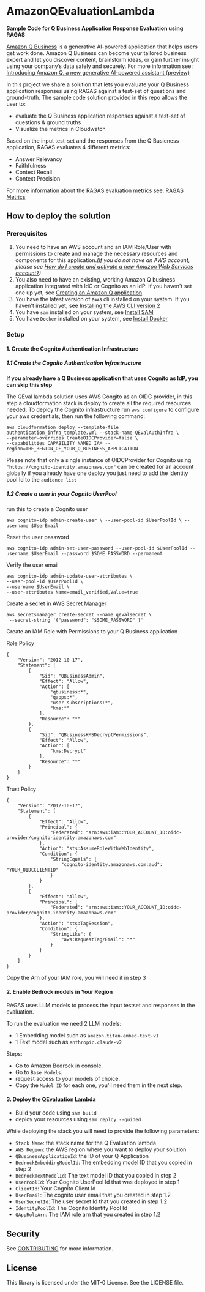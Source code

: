 # AmazonQEvaluationLambda

**Sample Code for Q Business Application Response Evaluation using RAGAS**


[Amazon Q Business](https://aws.amazon.com/q/business/) is a generative AI-powered application that helps users get work done. 
Amazon Q Business can become your tailored business expert and let you discover content, brainstorm ideas, or gain further insight using your company’s data safely and securely. 
For more information see: [Introducing Amazon Q, a new generative AI-powered assistant (preview)](https://aws.amazon.com/blogs/aws/introducing-amazon-q-a-new-generative-ai-powered-assistant-preview)

In this project we share a solution that lets you evaluate your Q Business application responses using RAGAS against a test-set of questions and ground-truth.
The sample code solution provided in this repo allows the user to:
- evaluate the Q Business application responses against a test-set of questions & ground truths
- Visualize the metrics in Cloudwatch

Based on the input test-set and the responses from the Q Busieness application, RAGAS evaluates 4 different metrics:
- Answer Relevancy
- Faithfulness
- Context Recall
- Context Precision

For more information about the RAGAS evaluation metrics see: [RAGAS Metrics](https://docs.ragas.io/en/stable/concepts/metrics/available_metrics/)

## How to deploy the solution

### Prerequisites

1. You need to have an AWS account and an IAM Role/User with permissions to create and manage the necessary resources and components for this application.*(If you do not have an AWS account, please see [How do I create and activate a new Amazon Web Services account?](https://aws.amazon.com/premiumsupport/knowledge-center/create-and-activate-aws-account/))*
2. You also need to have an existing, working Amazon Q business application integrated with IdC or Cognito as an IdP. If you haven't set one up yet, see [Creating an Amazon Q application](https://docs.aws.amazon.com/amazonq/latest/business-use-dg/create-app.html)
3. You have the latest version of aws cli  installed on your system. If you haven't installed yet, see [Installing the AWS CLI version 2](https://docs.aws.amazon.com/cli/latest/userguide/install-cliv2.html)
4. You have `sam` installed on your system, see [Install SAM](https://docs.aws.amazon.com/serverless-application-model/latest/developerguide/install-sam-cli.html)
5. You have `Docker` installed on your system, see [Install Docker](https://docs.docker.com/engine/install/)


### Setup

#### 1. Create the Cognito Authentication Infrastructure 

##### 1.1 Create the Cognito Authentication Infrastructure
**If you already have a Q Business application that uses Cognito as IdP, you can skip this step**
    
The QEval lambda solution uses AWS Congito as an OIDC provider, in this step a cloudformation stack is deploy to create all the required resources needed.
To deploy the Cognito infrastructure run `aws configure` to configure your aws credentials,
then run the following command:
```
aws cloudformation deploy --template-file authentication_infra_template.yml --stack-name QEvalAuthInfra \
--parameter-overrides CreateOIDCProvider=false \
--capabilities CAPABILITY_NAMED_IAM --region=THE_REGION_OF_YOUR_Q_BUSINESS_APPLICATION
```

Please note that only a single instance of OIDCProvider for Cognito using `"https://cognito-identity.amazonaws.com"` can be created for an account globally
if you already have one deploy you just need to add the identity pool Id to the `audience list`

##### 1.2 Create a user in your Cognito UserPool

run this to create a Cognito user

`aws cognito-idp admin-create-user \ --user-pool-id $UserPoolId \ --username $UserEmail`

Reset the user password

`aws cognito-idp admin-set-user-password --user-pool-id $UserPoolId --username $UserEmail --password $SOME_PASSWORD --permanent`

Verify the user email
```
aws cognito-idp admin-update-user-attributes \
--user-pool-id $UserPoolId \
--username $UserEmail \
--user-attributes Name=email_verified,Value=true
```

Create a secret in AWS Secret Manager
```
aws secretsmanager create-secret --name qevalsecret \
 --secret-string '{"password": "$SOME_PASSWORD" }'
```


Create an IAM Role with Permissions to your Q Business application

Role Policy

```
{
    "Version": "2012-10-17",
    "Statement": [
        {
            "Sid": "QBusinessAdmin",
            "Effect": "Allow",
            "Action": [
                "qbusiness:*",
                "qapps:*",
                "user-subscriptions:*",
                "kms:*"
            ],
            "Resource": "*"
        },
        {
            "Sid": "QBusinessKMSDecryptPermissions",
            "Effect": "Allow",
            "Action": [
                "kms:Decrypt"
            ],
            "Resource": "*"
        }
    ]
}
```

Trust Policy
```
{
    "Version": "2012-10-17",
    "Statement": [
        {
            "Effect": "Allow",
            "Principal": {
                "Federated": "arn:aws:iam::YOUR_ACCOUNT_ID:oidc-provider/cognito-identity.amazonaws.com"
            },
            "Action": "sts:AssumeRoleWithWebIdentity",
            "Condition": {
                "StringEquals": {
                    "cognito-identity.amazonaws.com:aud": "YOUR_OIDCCLIENTID"
                }
            }
        },
        {
            "Effect": "Allow",
            "Principal": {
                "Federated": "arn:aws:iam::YOUR_ACCOUNT_ID:oidc-provider/cognito-identity.amazonaws.com"
            },
            "Action": "sts:TagSession",
            "Condition": {
                "StringLike": {
                    "aws:RequestTag/Email": "*"
                }
            }
        }
    ]
}
```

Copy the Arn of your IAM role, you will need it in step 3

#### 2. Enable Bedrock models in Your Region
RAGAS uses LLM models to process the input testset and responses in the evaluation.

To run the evaluation we need 2 LLM models:
- 1 Embedding model such as `amazon.titan-embed-text-v1`
- 1 Text model such as `anthropic.claude-v2`

Steps:
- Go to Amazon Bedrock in console.
- Go to `Base Models`.
- request access to your models of choice.
- Copy the `Model ID` for each one, you'll need them in the next step.

#### 3. Deploy the QEvaluation Lambda
 - Build your code using `sam build`
 - deploy your resources using `sam deploy --guided`

While deploying the stack you will need to provide the following parameters:
- `Stack Name`: the stack name for the Q Evaluation lambda
- `AWS Region`: the AWS region where you want to deploy your solution
- `QBusinessApplicationId`: the ID of your Q Application
- `BedrockEmbeddingModelId`: The embedding model ID that you copied in step 2
- `BedrockTextModelId`: The text model ID that you copied in step 2
- `UserPoolId`: Your Cognito UserPool Id that was deployed in step 1
- `ClientId`: Your Cognito Client Id
- `UserEmail`: The cognito user email that you created in step 1.2
- `UserSecretId`: The user secret Id that you created in step 1.2
- `IdentityPoolId`: The Cognito Identity Pool Id
- `QAppRoleArn`: The IAM role arn that you created in step 1.2

## Security

See [CONTRIBUTING](CONTRIBUTING.md#security-issue-notifications) for more information.

## License

This library is licensed under the MIT-0 License. See the LICENSE file.

